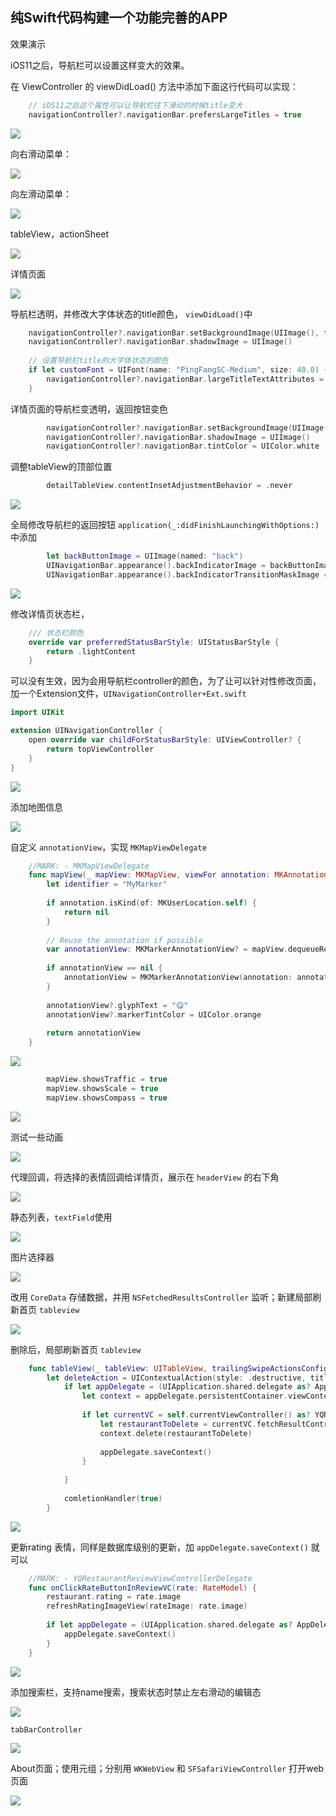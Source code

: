 ## 纯Swift代码构建一个功能完善的APP


效果演示

iOS11之后，导航栏可以设置这样变大的效果。

在 ViewController 的 viewDidLoad() 方法中添加下面这行代码可以实现：

```swift
	// iOS11之后这个属性可以让导航栏往下滑动的时候title变大
    navigationController?.navigationBar.prefersLargeTitles = true
```

![](https://github.com/yoferzhang/blogImage/blob/master/2018120801.gif)

向右滑动菜单：

![](https://github.com/yoferzhang/blogImage/blob/master/2018120802.gif)

向左滑动菜单：

![](https://github.com/yoferzhang/blogImage/blob/master/2018120803.gif)

tableView，actionSheet

![](https://github.com/yoferzhang/blogImage/blob/master/2018120804.gif)

详情页面

![](https://github.com/yoferzhang/blogImage/blob/master/2018121301.gif)

导航栏透明，并修改大字体状态的title颜色， `viewDidLoad()`中

```swift
    navigationController?.navigationBar.setBackgroundImage(UIImage(), for: .default)
    navigationController?.navigationBar.shadowImage = UIImage()
    
    // 设置导航栏title的大字体状态的颜色
    if let customFont = UIFont(name: "PingFangSC-Medium", size: 40.0) {
        navigationController?.navigationBar.largeTitleTextAttributes = [NSAttributedString.Key.foregroundColor: UIColor(red: 231.0/255.0, green: 76.0/255.0, blue: 60.0/255.0, alpha: 1.0), NSAttributedString.Key.font: customFont]
    }
```

详情页面的导航栏变透明，返回按钮变色

```swift
        navigationController?.navigationBar.setBackgroundImage(UIImage(), for: .default)
        navigationController?.navigationBar.shadowImage = UIImage()
        navigationController?.navigationBar.tintColor = UIColor.white
```

调整tableView的顶部位置

```swift
        detailTableView.contentInsetAdjustmentBehavior = .never
```

![](https://github.com/yoferzhang/blogImage/blob/master/2018121302.gif)

全局修改导航栏的返回按钮 `application(_:didFinishLaunchingWithOptions:)` 中添加

```swift
        let backButtonImage = UIImage(named: "back")
        UINavigationBar.appearance().backIndicatorImage = backButtonImage
        UINavigationBar.appearance().backIndicatorTransitionMaskImage = backButtonImage
```

![](https://github.com/yoferzhang/blogImage/blob/master/2018121303.png)

修改详情页状态栏，

```swift
    /// 状态栏颜色
    override var preferredStatusBarStyle: UIStatusBarStyle {
        return .lightContent
    }
```

可以没有生效，因为会用导航栏controller的颜色，为了让可以针对性修改页面，加一个Extension文件，`UINavigationController+Ext.swift`

```swift
import UIKit

extension UINavigationController {
    open override var childForStatusBarStyle: UIViewController? {
        return topViewController
    }
}

```

![](https://github.com/yoferzhang/blogImage/blob/master/2018121304.png)

添加地图信息

![](https://github.com/yoferzhang/blogImage/blob/master/2018121401.gif)

自定义 `annotationView`，实现 `MKMapViewDelegate`

```swift
    //MARK: - MKMapViewDelegate
    func mapView(_ mapView: MKMapView, viewFor annotation: MKAnnotation) -> MKAnnotationView? {
        let identifier = "MyMarker"
        
        if annotation.isKind(of: MKUserLocation.self) {
            return nil
        }
        
        // Reuse the annotation if possible
        var annotationView: MKMarkerAnnotationView? = mapView.dequeueReusableAnnotationView(withIdentifier: identifier) as? MKMarkerAnnotationView
        
        if annotationView == nil {
            annotationView = MKMarkerAnnotationView(annotation: annotation, reuseIdentifier: identifier)
        }
        
        annotationView?.glyphText = "😋"
        annotationView?.markerTintColor = UIColor.orange
        
        return annotationView
    }
```


![](https://github.com/yoferzhang/blogImage/blob/master/2018121402.png)

```swift
        mapView.showsTraffic = true
        mapView.showsScale = true
        mapView.showsCompass = true
```

![](https://github.com/yoferzhang/blogImage/blob/master/2018121403.png)

测试一些动画

![](https://github.com/yoferzhang/blogImage/blob/master/2018121404.gif)

代理回调，将选择的表情回调给详情页，展示在 `headerView` 的右下角

![](https://github.com/yoferzhang/blogImage/blob/master/2018121405.gif)


静态列表，`textField`使用

![](https://github.com/yoferzhang/blogImage/blob/master/2018121406.gif)

图片选择器

![](https://github.com/yoferzhang/blogImage/blob/master/2018121407.gif)

改用 `CoreData` 存储数据，并用 `NSFetchedResultsController` 监听；新建局部刷新首页 `tableview`

![](https://github.com/yoferzhang/blogImage/blob/master/2018121501.gif)

删除后，局部刷新首页 `tableview`

```swift
    func tableView(_ tableView: UITableView, trailingSwipeActionsConfigurationForRowAt indexPath: IndexPath) -> UISwipeActionsConfiguration? {
        let deleteAction = UIContextualAction(style: .destructive, title: "Delete") { (action, soureView, comletionHandler) in
            if let appDelegate = (UIApplication.shared.delegate as? AppDelegate) {
                let context = appDelegate.persistentContainer.viewContext
                
                if let currentVC = self.currentViewController() as? YQRestaurantTableViewController {
                    let restaurantToDelete = currentVC.fetchResultController.object(at: indexPath)
                    context.delete(restaurantToDelete)
                    
                    appDelegate.saveContext()
                }
                
            }
            
            comletionHandler(true)
        }
```

![](https://github.com/yoferzhang/blogImage/blob/master/2018121502.gif)


更新rating 表情，同样是数据库级别的更新，加 `appDelegate.saveContext()` 就可以

```swift
    //MARK: - YQRestaurantReviewViewControllerDelegate
    func onClickRateButtonInReviewVC(rate: RateModel) {
        restaurant.rating = rate.image
        refreshRatingImageView(rateImage: rate.image)
        
        if let appDelegate = (UIApplication.shared.delegate as? AppDelegate) {
            appDelegate.saveContext()
        }
    }
```

![](https://github.com/yoferzhang/blogImage/blob/master/2018121503.gif)

添加搜索栏，支持name搜索，搜索状态时禁止左右滑动的编辑态

![](https://github.com/yoferzhang/blogImage/blob/master/2018121504.gif)

`tabBarController`

![](https://github.com/yoferzhang/blogImage/blob/master/2018121505.png)

About页面；使用元组；分别用 `WKWebView` 和 `SFSafariViewController` 打开web页面

![](https://github.com/yoferzhang/blogImage/blob/master/2018121506.gif)

